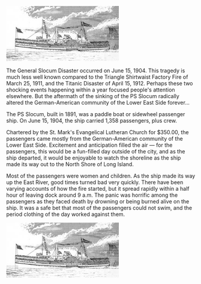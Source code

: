![PS General Slocum](../images/PS_General_Slocum.jpg)

The General Slocum Disaster occurred on June 15, 1904. This tragedy is much less well known compared to the Triangle Shirtwaist Factory Fire of March 25, 1911, and the Titanic Disaster of April 15, 1912. Perhaps these two shocking events happening within a year focused people's attention elsewhere. But the aftermath of the sinking of the PS Slocum radically altered the German-American community of the Lower East Side forever...    

The PS Slocum, built in 1891, was a paddle boat or sidewheel passenger ship. On June 15, 1904, the ship carried 1,358 passengers, plus crew.

Chartered by the St. Mark's Evangelical Lutheran Church for $350.00, the passengers came mostly from the German-American community of the Lower East Side. Excitement and anticipation filled the air — for the passengers, this would be a fun-filled day outside of the city, and as the ship departed, it would be enjoyable to watch the shoreline as the ship made its way out to the North Shore of Long Island.

Most of the passengers were women and children. As the ship made its way up the East River, good times turned bad very quickly. There have been varying accounts of how the fire started, but it spread rapidly within a half hour of leaving dock around 9 a.m. The panic was horrific among the passengers as they faced death by drowning or being burned alive on the ship. It was a safe bet that most of the passengers could not swim, and the period clothing of the day worked against them. 

![PS General Slocum](../images/PS_General_Slocum.jpg)
